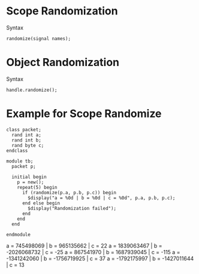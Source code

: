 # Scope Randomization
Syntax
```
randomize(signal names);
```
# Object Randomization
Syntax
```
handle.randomize();
```
# Example for Scope Randomize
```
class packet;
  rand int a;
  rand int b;
  rand byte c;  
endclass

module tb;
  packet p;
  
  initial begin
    p = new();
    repeat(5) begin
      if (randomize(p.a, p.b, p.c)) begin
        $display("a = %0d | b = %0d | c = %0d", p.a, p.b, p.c);
      end else begin
        $display("Randomization failed");
      end
    end
  end
  
endmodule
```
a = 745498069 | b = 965135662 | c = 22
a = 1839063467 | b = -2026068732 | c = -25
a = 867541970 | b = 1687939045 | c = -115
a = -1341242060 | b = -1756719925 | c = 37
a = -1792175997 | b = -1427011644 | c = 13
```

